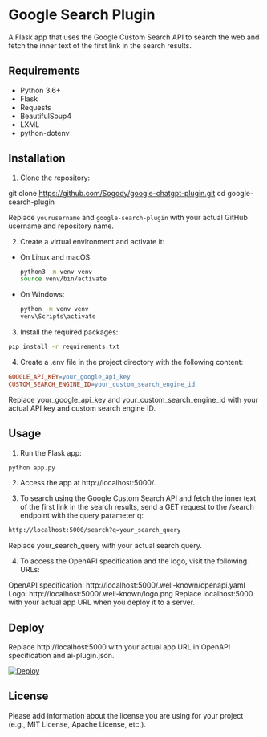 # Google Search Plugin

A Flask app that uses the Google Custom Search API to search the web and fetch the inner text of the first link in the search results.

## Requirements

- Python 3.6+
- Flask
- Requests
- BeautifulSoup4
- LXML
- python-dotenv

## Installation

1. Clone the repository:

git clone https://github.com/Sogody/google-chatgpt-plugin.git
cd google-search-plugin

Replace `yourusername` and `google-search-plugin` with your actual GitHub username and repository name.

2. Create a virtual environment and activate it:

- On Linux and macOS:

  ```bash
  python3 -m venv venv
  source venv/bin/activate
  ```

- On Windows:

  ```bash
  python -m venv venv
  venv\Scripts\activate
  ```

3. Install the required packages:

```bash
pip install -r requirements.txt
```

4. Create a .env file in the project directory with the following content:

```makefile
GOOGLE_API_KEY=your_google_api_key
CUSTOM_SEARCH_ENGINE_ID=your_custom_search_engine_id
```

Replace your_google_api_key and your_custom_search_engine_id with your actual API key and custom search engine ID.

## Usage

1. Run the Flask app:

```bash
python app.py

```

2. Access the app at http://localhost:5000/.

3. To search using the Google Custom Search API and fetch the inner text of the first link in the search results, send a GET request to the /search endpoint with the query parameter q:

```bash
http://localhost:5000/search?q=your_search_query
```

Replace your_search_query with your actual search query.

4. To access the OpenAPI specification and the logo, visit the following URLs:

OpenAPI specification: http://localhost:5000/.well-known/openapi.yaml
Logo: http://localhost:5000/.well-known/logo.png
Replace localhost:5000 with your actual app URL when you deploy it to a server.

## Deploy

Replace http://localhost:5000 with your actual app URL in OpenAPI specification and ai-plugin.json.

<a href="https://heroku.com/deploy?template=https://github.com/Sogody/google-chatgpt-plugin/tree/main">
  <img src="https://www.herokucdn.com/deploy/button.svg" alt="Deploy">
</a>

## License

Please add information about the license you are using for your project (e.g., MIT License, Apache License, etc.).

